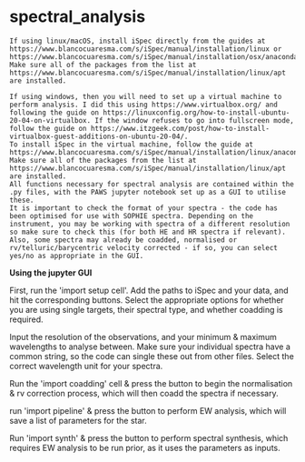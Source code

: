 # spectral_analysis
	If using linux/macOS, install iSpec directly from the guides at https://www.blancocuaresma.com/s/iSpec/manual/installation/linux or https://www.blancocuaresma.com/s/iSpec/manual/installation/osx/anacondapython.
 	Make sure all of the packages from the list at https://www.blancocuaresma.com/s/iSpec/manual/installation/linux/apt are installed.
 
	If using windows, then you will need to set up a virtual machine to perform analysis. I did this using https://www.virtualbox.org/ and following the guide on https://linuxconfig.org/how-to-install-ubuntu-20-04-on-virtualbox. If the window refuses to go into fullscreen mode, follow the guide on https://www.itzgeek.com/post/how-to-install-virtualbox-guest-additions-on-ubuntu-20-04/.
	To install iSpec in the virtual machine, follow the guide at https://www.blancocuaresma.com/s/iSpec/manual/installation/linux/anacondapython. Make sure all of the packages from the list at https://www.blancocuaresma.com/s/iSpec/manual/installation/linux/apt are installed. 
	All functions necessary for spectral analysis are contained within the .py files, with the PAWS jupyter notebook set up as a GUI to utilise these.
	It is important to check the format of your spectra - the code has been optimised for use with SOPHIE spectra. Depending on the instrument, you may be working with spectra of a different resolution so make sure to check this (for both HE and HR spectra if relevant). Also, some spectra may already be coadded, normalised or rv/telluric/barycentric velocity corrected - if so, you can select yes/no as appropriate in the GUI.

**Using the jupyter GUI**

First, run the 'import setup cell'.
Add the paths to iSpec and your data, and hit the corresponding buttons.
Select the appropriate options for whether you are using single targets, their spectral type, and whether coadding is required.

Input the resolution of the observations, and your minimum & maximum wavelengths to analyse between.
Make sure your individual spectra have a common string, so the code can single these out from other files.
Select the correct wavelength unit for your spectra.

Run the 'import coadding' cell & press the button to begin the normalisation & rv correction process, which will then coadd the spectra if necessary.

run 'import pipeline' & press the button to perform EW analysis, which will save a list of parameters for the star.

Run 'import synth' & press the button to perform spectral synthesis, which requires EW analysis to be run prior, as it uses the parameters as inputs. 
